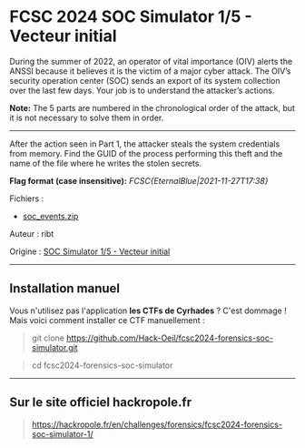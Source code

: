# FCSC 2024 SOC Simulator 1/5 - Vecteur initial

During the summer of 2022, an operator of vital importance (OIV) alerts the ANSSI because it believes it is the victim of a major cyber attack. The OIV’s security operation center (SOC) sends an export of its system collection over the last few days. Your job is to understand the attacker’s actions.

**Note:** The 5 parts are numbered in the chronological order of the attack, but it is not necessary to solve them in order.

----------------

After the action seen in Part 1, the attacker steals the system credentials from memory. Find the GUID of the process performing this theft and the name of the file where he writes the stolen secrets.

**Flag format (case insensitive):** *FCSC{EternalBlue|2021-11-27T17:38}*



Fichiers :
- [soc_events.zip](https://hackropole.fr/filer/fcsc2024-forensics-soc-simulator/public_filer/soc_events.zip)


Auteur : ribt

Origine : [SOC Simulator 1/5 - Vecteur initial](https://hackropole.fr/en/challenges/forensics/fcsc2024-forensics-soc-simulator-1/)


-----------

## Installation manuel
Vous n'utilisez pas l'application **les CTFs de Cyrhades** ? C'est dommage !
Mais voici comment installer ce CTF manuellement :

> git clone https://github.com/Hack-Oeil/fcsc2024-forensics-soc-simulator.git

> cd fcsc2024-forensics-soc-simulator


-----------

## Sur le site officiel hackropole.fr
> https://hackropole.fr/en/challenges/forensics/fcsc2024-forensics-soc-simulator-1/